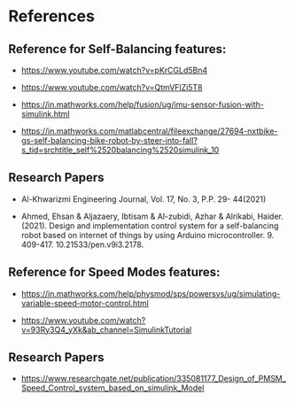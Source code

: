 # References

## Reference for Self-Balancing features:

* https://www.youtube.com/watch?v=pKrCGLd5Bn4

* https://www.youtube.com/watch?v=QtmVFlZi5T8

* https://in.mathworks.com/help/fusion/ug/imu-sensor-fusion-with-simulink.html 

* https://in.mathworks.com/matlabcentral/fileexchange/27694-nxtbike-gs-self-balancing-bike-robot-by-steer-into-fall?s_tid=srchtitle_self%2520balancing%2520simulink_10

## Research Papers

* Al-Khwarizmi Engineering Journal, Vol. 17, No. 3, P.P. 29- 44(2021)

* Ahmed, Ehsan & Aljazaery, Ibtisam & Al-zubidi, Azhar & Alrikabi, Haider. (2021). Design and implementation control system for a self-balancing robot based on internet of things by using Arduino microcontroller. 9. 409-417. 10.21533/pen.v9i3.2178. 


## Reference for Speed Modes features:

* https://in.mathworks.com/help/physmod/sps/powersys/ug/simulating-variable-speed-motor-control.html
 
* https://www.youtube.com/watch?v=93Ry3Q4_yXk&ab_channel=SimulinkTutorial

## Research Papers

* https://www.researchgate.net/publication/335081177_Design_of_PMSM_Speed_Control_system_based_on_simulink_Model
